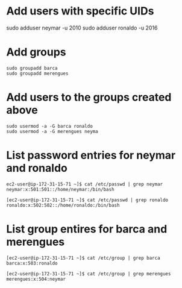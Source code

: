 
   # Add users with specific UIDs
   sudo adduser neymar -u 2010
   sudo adduser ronaldo -u 2016

  # Add groups
    sudo groupadd barca
    sudo groupadd merengues

   #  Add users to the groups created above
    sudo usermod -a -G barca ronaldo
    sudo usermod -a -G merengues neyma

   # List password entries for neymar and ronaldo
    ec2-user@ip-172-31-15-71 ~]$ cat /etc/passwd | grep neymar
    neymar:x:501:501::/home/neymar:/bin/bash

    [ec2-user@ip-172-31-15-71 ~]$ cat /etc/passwd | grep ronaldo
    ronaldo:x:502:502::/home/ronaldo:/bin/bash


   # List group entires for barca and merengues
    [ec2-user@ip-172-31-15-71 ~]$ cat /etc/group | grep barca
    barca:x:503:ronaldo

    [ec2-user@ip-172-31-15-71 ~]$ cat /etc/group | grep merengues
    merengues:x:504:neymar
